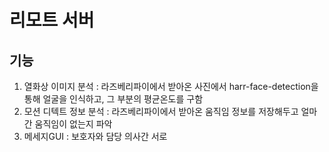 # 리모트 서버

## 기능
1. 열화상 이미지 분석 : 라즈베리파이에서 받아온 사진에서 harr-face-detection을 통해 얼굴을 인식하고, 그 부분의 평균온도를 구함
2. 모션 디텍트 정보 분석 : 라즈베리파이에서 받아온 움직임 정보를 저장해두고 얼마간 움직임이 없는지 파악
3. 메세지GUI : 보호자와 담당 의사간 서로 
